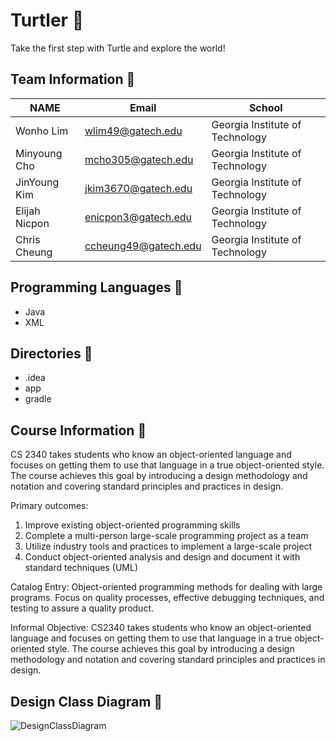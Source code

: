 # Turtler :turtle:
Take the first step with Turtle and explore the world!

## Team Information :turtle:
| NAME          | Email                | School                           |
| --------------| -------------------- |----------------------------------|
| Wonho Lim     | wlim49@gatech.edu    | Georgia Institute of Technology  |
| Minyoung Cho  | mcho305@gatech.edu   | Georgia Institute of Technology  |
| JinYoung Kim  | jkim3670@gatech.edu  | Georgia Institute of Technology  |
| Elijah Nicpon | enicpon3@gatech.edu  | Georgia Institute of Technology  |
| Chris Cheung  | ccheung49@gatech.edu | Georgia Institute of Technology  |

## Programming Languages :turtle:
* Java
* XML

## Directories :turtle:
* .idea
* app
* gradle

## Course Information :turtle:

CS 2340 takes students who know an object-oriented language and focuses on getting them to use that language in a true object-oriented style. The course achieves this goal by introducing a design methodology and notation and covering standard principles and practices in design.

Primary outcomes:
1. Improve existing object-oriented programming skills
2. Complete a multi-person large-scale programming project as a team
3. Utilize industry tools and practices to implement a large-scale project
4. Conduct object-oriented analysis and design and document it with standard techniques (UML)

Catalog Entry: 
Object-oriented programming methods for dealing with large programs. Focus on quality processes, effective debugging techniques, and testing to assure a quality product.

Informal Objective:
CS2340 takes students who know an object-oriented language and focuses on getting them to use that language in a true object-oriented style. The course achieves this goal by introducing a design methodology and notation and covering standard principles and practices in design.

## Design Class Diagram :turtle:
![DesignClassDiagram](https://github.gatech.edu/storage/user/70118/files/4a47c66e-d23d-4a84-bc3d-590b3c3b3057)
